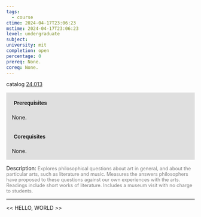 ```yaml
---
tags:
  - course
ctime: 2024-04-17T23:06:23
mstime: 2024-04-17T23:06:23
level: undergraduate
subject: 
university: mit
completion: open
percentage: 0
prereq: None.
coreq: None.
---
```


catalog [24.013](http://student.mit.edu/catalog/m24a.html#24.013)

<span style="display: block; padding: 15px; background-color: rgb(100, 100, 100, 0.2);"><font id="m_prereq2840_0" style="display: block; font-family: Arial, sans-serif; font-weight: bold; padding: 5px">Prerequisites</font><br><span id="prereq2840_0">None.</span></span>
<span style="display: block; padding: 15px; background-color: rgb(100, 100, 100, 0.2);"><font id="m_coreq2840_0" style="display: block; font-family: Arial, sans-serif; font-weight: bold; padding: 5px">Corequisites</font><br><span id="coreq2840_0">None.</span></span>

<font style="">Description:</font>
<font style="color: grey; font-size: 0.8rem;">Explores philosophical questions about art in general, and about the particular arts, such as literature and music. Measures the answers philosophers have proposed to these questions against our own experiences with the arts. Readings include short works of literature. Includes a museum visit with no charge to students.</font>



---

<< HELLO, WORLD >>
